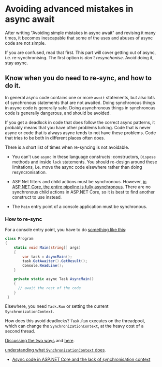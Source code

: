 # Avoiding advanced mistakes in async await

After writing "Avoiding simple mistakes in async await" and revising it many times, 
it becomes inescapable that some of the uses and abuses of async code are not simple.

If you are confused, read that first. This part will cover getting out of async, i.e. re-synchronising. The first option is *don't resynchonise*. Avoid doing it, stay async.

## Know when you do need to re-sync, and how to do it.

In general async code contains one or more `await` statements, but also lots of synchronous statements that are not awaited. Doing synchronous things in async code is generally safe. Doing asynchronous things in synchronous code is generally dangerous, and should be avoided. 

If you get a deadlock in code that does follow the correct async patterns, it probably means that you have other problems lurking. Code that is never async or code that is always async tends to not have these problems. Code that tries to be both in different places often does.

There is a short list of times when re-syncing is not avoidable.


- You can't use `async` in these language constructs: constructors, `Dispose` methods and inside `lock` statements. You should re-design around these limitations, i.e. move the async code elsewhere rather than doing resyncronisation.

- ASP.Net filters and child actions must be synchronous. However, [in ASP.NET Core, the entire pipeline is fully asynchronous](http://blog.stephencleary.com/2017/03/aspnetcore-synchronization-context.html). There are no synchronous child actions in ASP.NET Core, so it is best to find another construct to use instead.

- The `Main` entry point of a console application must be synchronous. 

### How to re-sync

For a console entry point, you have to do [something like this](http://stackoverflow.com/questions/9208921/cant-specify-the-async-modifier-on-the-main-method-of-a-console-app):
 
```csharp
class Program
{
	static void Main(string[] args)
	{
		var task = AsyncMain();
		task.GetAwaiter().GetResult();
		Console.ReadLine();
	}

	private static async Task AsyncMain()
	{
	  // await the rest of the code
	}
 }  
```


Elsewhere, you need `Task.Run` or setting the current `SynchronizationContext`.

How does this avoid deadlocks? `Task.Run` executes on the threadpool, which can change the `SynchronizationContext`, at the heavy cost of a second thread.

[Discussing the two ways](http://stackoverflow.com/questions/42223162/task-run-vs-null-synchronizationcontext/) and [here](http://stackoverflow.com/questions/25095243/set-synchronizationcontext-to-null-instead-of-using-configureawaitfalse/).

[understanding what `SynchronizationContext` does](http://stackoverflow.com/questions/18097471/what-does-synchronizationcontext-do).



* [Async code in ASP.NET Core and the lack of synchronisation context](http://blog.stephencleary.com/2017/03/aspnetcore-synchronization-context.html)

